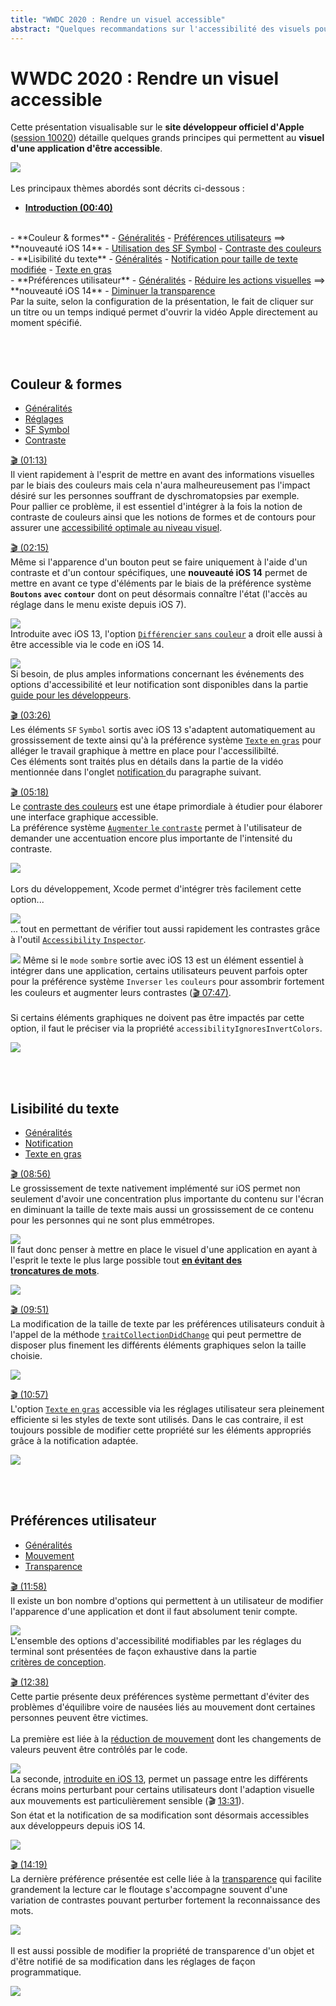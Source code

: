 ```yaml
---
title: "WWDC 2020 : Rendre un visuel accessible"
abstract: "Quelques recommandations sur l'accessibilité des visuels pour iOS"
---
```


# WWDC 2020 : Rendre un visuel accessible

Cette présentation visualisable sur le **site développeur officiel d'<span lang="en">Apple</span>** ([session 10020](https://developer.apple.com/videos/play/wwdc2020/10020/)) détaille quelques grands principes qui permettent au **visuel d'une application d'être accessible**.

![](../../../../images/iOSdev/wwdc20-020.png)
</br></br>Les principaux thèmes abordés sont décrits ci-dessous&nbsp;:

- **[Introduction (00:40)](https://developer.apple.com/videos/play/wwdc2020/10020/?time=40)**
<br>
- **Couleur & formes**
    - <a role="button" style="text-decoration: underline" onclick="$('#ColorAndShapesOverview_tab').trigger('click');document.getElementById('ColorAndShapes').scrollIntoView({ behavior: 'smooth', block: 'start' })">Généralités</a>
    - <a role="button" style="text-decoration: underline" onclick="$('#ColorAndShapesSettings_tab').trigger('click');document.getElementById('couleur-formes').scrollIntoView({ behavior: 'smooth', block: 'start' })">Préférences utilisateurs</a> ⟹ **nouveauté&nbsp;iOS&nbsp;14**
    - <a role="button" style="text-decoration: underline" onclick="$('#ColorAndShapesSFSymbols_tab').trigger('click');document.getElementById('couleur-formes').scrollIntoView({ behavior: 'smooth', block: 'start' })">Utilisation des SF Symbol</a>
    - <a role="button" style="text-decoration: underline" onclick="$('#ColorAndShapesContrast_tab').trigger('click');document.getElementById('couleur-formes').scrollIntoView({ behavior: 'smooth', block: 'start' })">Contraste des couleurs</a>
<br>
- **Lisibilité du texte**
    - <a role="button" style="text-decoration: underline" onclick="$('#TextReadibilityOverview_tab').trigger('click');document.getElementById('lisibilite-du-texte').scrollIntoView({ behavior: 'smooth', block: 'start' })">Généralités</a>
    - <a role="button" style="text-decoration: underline" onclick="$('#TextReadibilityNotification_tab').trigger('click');document.getElementById('lisibilite-du-texte').scrollIntoView({ behavior: 'smooth', block: 'start' })">Notification pour taille de texte modifiée</a>
    - <a role="button" style="text-decoration: underline" onclick="$('#TextReadibilityBold_tab').trigger('click');document.getElementById('lisibilite-du-texte').scrollIntoView({ behavior: 'smooth', block: 'start' })">Texte en gras</a>
<br>
- **Préférences utilisateur**
    - <a role="button" style="text-decoration: underline" onclick="$('#DisplayPreferencesOverview_tab').trigger('click');document.getElementById('preferences-utilisateur').scrollIntoView({ behavior: 'smooth', block: 'start' })">Généralités</a>
    - <a role="button" style="text-decoration: underline" onclick="$('#DisplayPreferencesMotion_tab').trigger('click');document.getElementById('preferences-utilisateur').scrollIntoView({ behavior: 'smooth', block: 'start' })">Réduire les actions visuelles</a> ⟹ **nouveauté&nbsp;iOS&nbsp;14**
    - <a role="button" style="text-decoration: underline" onclick="$('#DisplayPreferencesTransparency_tab').trigger('click');document.getElementById('preferences-utilisateur').scrollIntoView({ behavior: 'smooth', block: 'start' })">Diminuer la transparence</a>

</br>
Par la suite, selon la configuration de la présentation, le fait de cliquer sur un titre ou un temps indiqué permet d'ouvrir la vidéo <span lang="en">Apple</span> directement au moment spécifié.

<br><br>
## Couleur & formes
<ul class="nav nav-tabs" role="tablist">
    <li class="nav-item" role="presentation">
        <a class="nav-link active"
           data-toggle="tab" 
           href="#ColorAndShapesOverview"
           id="ColorAndShapesOverview_tab"
           role="tab" 
           aria-selected="true">Généralités</a>
    </li>
    <li class="nav-item" role="presentation">
        <a class="nav-link" 
           data-toggle="tab" 
           href="#ColorAndShapesSettings"
           id="ColorAndShapesSettings_tab"
           role="tab" 
           aria-selected="false">Réglages</a>
    </li>
    <li class="nav-item" role="presentation">
        <a class="nav-link" 
           data-toggle="tab" 
           href="#ColorAndShapesSFSymbols"
           id="ColorAndShapesSFSymbols_tab"
           role="tab" 
           aria-selected="false">SF Symbol</a>
    </li>
    <li class="nav-item" role="presentation">
        <a class="nav-link" 
           data-toggle="tab" 
           href="#ColorAndShapesContrast"
           id="ColorAndShapesContrast_tab"
           role="tab" 
           aria-selected="false">Contraste</a>
    </li>
</ul>

<div class="tab-content">
<div class="tab-pane show active" id="ColorAndShapesOverview" role="tabpanel">

<a alt="Lien vers l'extrait vidéo au temps indiqué." href="https://developer.apple.com/videos/play/wwdc2020/10020/?time=73">🎬 (01:13)</a>
</br>Il vient rapidement à l'esprit de mettre en avant des informations visuelles par le biais des couleurs mais cela n'aura malheureusement pas l'impact désiré sur les personnes souffrant de dyschromatopsies par exemple.
</br>Pour pallier ce problème, il est essentiel d'intégrer à la fois la notion de contraste de couleurs ainsi que les notions de formes et de contours pour assurer une <a href="../../../conception/#couleurs" style="text-decoration: underline;">accessibilité&nbsp;optimale au niveau&nbsp;visuel</a>.
</div>

<div class="tab-pane" id="ColorAndShapesSettings" role="tabpanel">

<a alt="Lien vers l'extrait vidéo au temps indiqué." href="https://developer.apple.com/videos/play/wwdc2020/10020/?time=135">🎬 (02:15)</a>
</br>Même si l'apparence d'un bouton peut se faire uniquement à l'aide d'un contraste et d'un contour spécifiques, une **nouveauté iOS&nbsp;14** permet de mettre en avant ce type d'éléments par le biais de la préférence système **`Boutons`&nbsp;`avec`&nbsp;`contour`** dont on peut désormais connaître l'état (l'accès au réglage dans le menu existe depuis iOS&nbsp;7).

![](../../../../images/iOSdev/wwdc20-020-ColorAndShapesSettings_1.png)
</br>Introduite avec iOS&nbsp;13, l'option <a href="../../../conception/#options-daccessibilite" style="text-decoration: underline;">`Différencier`&nbsp;`sans`&nbsp;`couleur`</a> a droit elle aussi à être accessible via le code en iOS&nbsp;14.

![](../../../../images/iOSdev/wwdc20-020-ColorAndShapesSettings_2.png)
</br>Si besoin, de plus amples informations concernant les événements des options d'accessibilité et leur notification sont disponibles dans la partie <a href="../../../developpement/#options-daccessibilite" style="text-decoration: underline;">guide pour les développeurs</a>.
</div>

<div class="tab-pane" id="ColorAndShapesSFSymbols" role="tabpanel" >

<a alt="Lien vers l'extrait vidéo au temps indiqué." href="https://developer.apple.com/videos/play/wwdc2020/10020/?time=206">🎬 (03:26)</a>
</br>Les éléments `SF`&nbsp;`Symbol` sortis avec iOS&nbsp;13 s'adaptent automatiquement au grossissement de texte ainsi qu'à la préférence système <a href="../../../conception/#options-daccessibilite" style="text-decoration: underline;">`Texte`&nbsp;`en`&nbsp;`gras`</a> pour alléger le travail graphique à mettre en place pour l'accessilibilté.
</br>Ces éléments sont traités plus en détails dans la partie de la vidéo mentionnée dans l'onglet <a style="text-decoration: underline;" role="button" onclick="$('#TextReadibilityNotification_tab').trigger('click');document.getElementById('lisibilite-du-texte').scrollIntoView({ behavior: 'smooth', block: 'start' })">notification </a>du paragraphe suivant.
</div>

<div class="tab-pane" id="ColorAndShapesContrast" role="tabpanel" >

<a alt="Lien vers l'extrait vidéo au temps indiqué." href="https://developer.apple.com/videos/play/wwdc2020/10020/?time=318">🎬 (05:18)</a>
</br>Le <a href="../../../conception/#couleurs" style="text-decoration: underline;">contraste des couleurs</a> est une étape primordiale à étudier pour élaborer une interface graphique accessible.
</br>La préférence système <a href="../../../conception/#options-daccessibilite" style="text-decoration: underline;">`Augmenter`&nbsp;`le`&nbsp;`contraste`</a> permet à l'utilisateur de demander une accentuation encore plus importante de l'intensité du contraste.

![](../../../../images/iOSdev/wwdc20-020-ColorAndShapesContrast_1.png)
</br></br>Lors du développement, Xcode permet d'intégrer très facilement cette option...

![](../../../../images/iOSdev/wwdc20-020-ColorAndShapesContrast_2.png)
</br>... tout en permettant de vérifier tout aussi rapidement les contrastes grâce à l'outil <a href="../../2019/#contraste-des-couleurs-0626" style="text-decoration: underline;">`Accessibility`&nbsp;`Inspector`</a>.

![](../../../../images/iOSdev/wwdc20-020-ColorAndShapesContrast_3.png)
Même si le `mode`&nbsp;`sombre` sortie avec iOS&nbsp;13 est un élément essentiel à intégrer dans une application, certains utilisateurs peuvent parfois opter pour la préférence système `Inverser`&nbsp;`les`&nbsp;`couleurs` pour assombrir fortement les couleurs et augmenter leurs contrastes (<a href="https://developer.apple.com/videos/play/wwdc2020/10020/?time=467" style="text-decoration: underline;">🎬 07:47)</a>.
</br></br>Si certains éléments graphiques ne doivent pas être impactés par cette option, il faut le préciser via la propriété `accessibilityIgnoresInvertColors`.

![](../../../../images/iOSdev/wwdc20-020-ColorAndShapesContrast_4.png)
</div>
</div>

<br><br>
## Lisibilité du texte
<ul class="nav nav-tabs" role="tablist">
    <li class="nav-item" role="presentation">
        <a class="nav-link active"
           data-toggle="tab" 
           href="#TextReadibilityOverview"
           id="TextReadibilityOverview_tab"
           role="tab" 
           aria-selected="true">Généralités</a>
    </li>
    <li class="nav-item" role="presentation">
        <a class="nav-link" 
           data-toggle="tab" 
           href="#TextReadibilityNotification"
           id="TextReadibilityNotification_tab"
           role="tab" 
           aria-selected="false">Notification</a>
    </li>
    <li class="nav-item" role="presentation">
        <a class="nav-link" 
           data-toggle="tab" 
           href="#TextReadibilityBold"
           id="TextReadibilityBold_tab"
           role="tab" 
           aria-selected="false">Texte en gras</a>
    </li>
</ul>

<div class="tab-content">
<div class="tab-pane show active" id="TextReadibilityOverview" role="tabpanel">

<a alt="Lien vers l'extrait vidéo au temps indiqué." href="https://developer.apple.com/videos/play/wwdc2020/10020/?time=536">🎬 (08:56)</a>
</br>Le grossissement de texte nativement implémenté sur iOS permet non seulement d'avoir une concentration plus importante du contenu sur l'écran en diminuant la taille de texte mais aussi un grossissement de ce contenu pour les personnes qui ne sont plus emmétropes.

![](../../../../images/iOSdev/wwdc20-020-TextReadibilityOverview.png)
</br>Il faut donc penser à mettre en place le visuel d'une application en ayant à l'esprit le texte le plus large possible tout **<a href="https://developer.apple.com/videos/play/wwdc2020/10020/?time=578" style="text-decoration: underline;">en&nbsp;évitant des troncatures&nbsp;de&nbsp;mots</a>**.

![](../../../../images/iOSdev/wwdc20-020-TextReadibilityNotification_2.png)
</div>

<div class="tab-pane" id="TextReadibilityNotification" role="tabpanel">

<a alt="Lien vers l'extrait vidéo au temps indiqué." href="https://developer.apple.com/videos/play/wwdc2020/10020/?time=591">🎬 (09:51)</a>
</br>La modification de la taille de texte par les préférences utilisateurs conduit à l'appel de la méthode <a href="../../2017/245/#exemple-2432" style="text-decoration: underline;">`traitCollectionDidChange`</a> qui peut permettre de disposer plus finement les différents éléments graphiques selon la taille choisie.

![](../../../../images/iOSdev/wwdc20-020-TextReadibilityNotification_1.png)
</div>

<div class="tab-pane" id="TextReadibilityBold" role="tabpanel" >

<a alt="Lien vers l'extrait vidéo au temps indiqué." href="https://developer.apple.com/videos/play/wwdc2020/10020/?time=657">🎬 (10:57)</a>
</br>L'option <a href="../../../conception/#options-daccessibilite" style="text-decoration: underline;">`Texte`&nbsp;`en`&nbsp;`gras`</a> accessible via les réglages utilisateur sera pleinement efficiente si les styles de texte sont utilisés.
Dans le cas contraire, il est toujours possible de modifier cette propriété sur les éléments appropriés grâce à la notification adaptée.

![](../../../../images/iOSdev/wwdc20-020-TextReadibilityBold.png)
</div>
</div>

<br><br>
## Préférences utilisateur
<ul class="nav nav-tabs" role="tablist">
    <li class="nav-item" role="presentation">
        <a class="nav-link active"
           data-toggle="tab" 
           href="#DisplayPreferencesOverview"
           id="DisplayPreferencesOverview_tab"
           role="tab" 
           aria-selected="true">Généralités</a>
    </li>
    <li class="nav-item" role="presentation">
        <a class="nav-link" 
           data-toggle="tab" 
           href="#DisplayPreferencesMotion"
           id="DisplayPreferencesMotion_tab"
           role="tab" 
           aria-selected="false">Mouvement</a>
    </li>
    <li class="nav-item" role="presentation">
        <a class="nav-link" 
           data-toggle="tab" 
           href="#DisplayPreferencesTransparency"
           id="DisplayPreferencesTransparency_tab"
           role="tab" 
           aria-selected="false">Transparence</a>
    </li>
</ul>

<div class="tab-content">
<div class="tab-pane show active" id="DisplayPreferencesOverview" role="tabpanel">

<a alt="Lien vers l'extrait vidéo au temps indiqué." href="https://developer.apple.com/videos/play/wwdc2020/10020/?time=718">🎬 (11:58)</a>
</br>Il existe un bon nombre d'options qui permettent à un utilisateur de modifier l'apparence d'une application et dont il faut absolument tenir compte.

![](../../../../images/iOSdev/wwdc20-020-DisplayPreferencesOverview.png)
 </br>L'ensemble des options d'accessibilité modifiables par les réglages du terminal sont présentées de façon exhaustive dans la partie <a href="../../../conception/#options-daccessibilite" style="text-decoration: underline;">critères&nbsp;de&nbsp;conception</a>.
</div>

<div class="tab-pane" id="DisplayPreferencesMotion" role="tabpanel">

<a alt="Lien vers l'extrait vidéo au temps indiqué." href="https://developer.apple.com/videos/play/wwdc2020/10020/?time=758">🎬 (12:38)</a>
</br>Cette partie présente deux préférences système permettant d'éviter des problèmes d'équilibre voire de nausées liés au mouvement dont certaines personnes peuvent être victimes.
</br></br>La première est liée à la <a href="../../2018/230/#mouvement-0848" style="text-decoration: underline;">réduction&nbsp;de&nbsp;mouvement</a> dont les changements de valeurs peuvent être contrôlés par le code.

![](../../../../images/iOSdev/wwdc20-020-DisplayPreferencesMotion_1.png)
</br>La seconde, <a href="../../2019/#reduction-de-mouvement" style="text-decoration: underline;">introduite&nbsp;en&nbsp;iOS&nbsp;13</a>, permet un passage entre les différents écrans moins perturbant pour certains utilisateurs dont l'adaption visuelle aux mouvements est particulièrement sensible (🎬 <a href="https://developer.apple.com/videos/play/wwdc2020/10020/?time=811" style="text-decoration: underline;">13:31</a>).
</br>Son état et la notification de sa modification sont désormais accessibles aux développeurs depuis iOS&nbsp;14.

![](../../../../images/iOSdev/wwdc20-020-DisplayPreferencesMotion_2.png)
</div>

<div class="tab-pane" id="DisplayPreferencesTransparency" role="tabpanel" >

<a alt="Lien vers l'extrait vidéo au temps indiqué." href="https://developer.apple.com/videos/play/wwdc2020/10020/?time=859">🎬 (14:19)</a>
</br>La dernière préférence présentée est celle liée à la <a href="../../2018/230/#floutage-et-transparence-0307" style="text-decoration: underline;">transparence</a> qui facilite grandement la lecture car le floutage s'accompagne souvent d'une variation de contrastes pouvant perturber fortement la reconnaissance des mots.

![](../../../../images/iOSdev/wwdc20-020-DisplayPreferencesTransparency_1.png)
</br></br>Il est aussi possible de modifier la propriété de transparence d'un objet et d'être notifié de sa modification dans les réglages de façon programmatique.

![](../../../../images/iOSdev/wwdc20-020-DisplayPreferencesTransparency_2.png)
</div>
</div>
